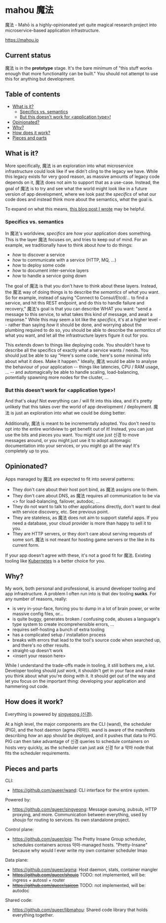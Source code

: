 # mahou 魔法

魔法 - Mahō is a highly-opinionated yet quite magical research project into
microservice-based application infrastructure.

https://mahou.io

## Current status

魔法 is in the **prototype** stage. It's the bare minimum of "this stuff works
enough that more functionality can be built." You should not attempt to use
this for anything but development.

## Table of contents

- [What is it?](#what-is-it)
  - [Specifics vs. semantics](#specifics-vs-semantics)
  - [But this doesn't work for \<application type\>!](#but-this-doesnt-work-for-application-type)
- [Opinionated?](#opinionated)
- [Why?](#why)
- [How does it work?](#how-does-it-work)
- [Pieces and parts](#pieces-and-parts)

## What is it?

More specifically, 魔法 is an exploration into what microservice infrastructure
could look like if we didn't cling to the legacy we have. While this legacy
exists for very good reason, as massive amounts of legacy code depends on it,
魔法 does not aim to support that as a use-case. Instead, the goal of 魔法 is to
try and see what the world might look like in a future version of app
development, where we look past the *specifics* of what our code does and
instead think more about the semantics, *what* the goal is.

To expand on what this means, [this blog post I wrote](https://b.amy.gg/what-might-messaging-be)
may be helpful.

### Specifics vs. semantics

In 魔法's worldview, *specifics* are *how* your application does something. This
is the layer 魔法 focuses on, and tries to keep out of mind. For an example, we
traditionally have to think about *how* to do things:

- *how* to discover a service
- *how* to communicate with a service (HTTP, MQ, ...)
- *how* to deploy some code
- *how* to document inter-service layers
- *how* to handle a service going down

The goal of 魔法 is that you don't have to think about these layers. Instead, the
魔法 way of doing things is to describe the *semantics* of *what* you want. So
for example, instead of saying "Connect to Consul/Etcd/... to find a service,
and hit this REST endpoint, and do this to handle failure and recovery," 魔法's
goal is that you can describe WHAT you want: "send a message to this service,
to what takes this kind of message, and await a response." While this may seem
a lot like the *specifics*, it's at a higher level -- rather than saying *how*
it should be done, and worrying about the plumbing required to do so, you
should be able to describe the *semantics* of what you want, and let all the
infrastructure layers figure it out for you.

This extends down to things like deploying code. You shouldn't have to describe
all the specifics of exactly what a service wants / needs. You should just be
able to say "Here's some code, here's some minimal info about what it does.
Make it happen." Ideally, 魔法 would be able to analyse the behaviour of your
application -- things like latencies, CPU / RAM usage, ... -- and automagically
be able to handle scaling, load-balancing, potentially spawning more nodes for
the cluster, ...

### But this doesn't work for \<application type\>!

And that's okay! Not everything can / will fit into this idea, and it's pretty
unlikely that this takes over the world of app development / deployment. 魔法 is
just an exploration into what we could be doing better.

Additionally, 魔法 is meant to be incrementally adopted. You don't need to opt
into the entire worldview to get benefit out of it! Instead, you can just use
the bits and pieces you want. You might use just 신경 to move messages around, or
you might just use it to adopt automagic documentation into your services, or
you might go all the way! It's completely up to you.

## Opinionated?

Apps managed by 魔法 are expected to fit into several patterns:

- They don't care about their host port bind, as 魔法 assigns one to them.
- They don't care about DNS, as 魔法 requires all communication to be via <> for
  load-balancing, failover, autodoc, ...
- They do not want to talk to other applications directly, don't want to deal
  with service discovery, etc. See previous point.
- They are stateless, as 魔法 does not aim to support stateful apps. If you need
  a database, your cloud provider is more than happy to sell it to you.
- They are HTTP servers, or they don't care about serving requests of some
  sort. 魔法 is not meant for hosting game servers or the like in its current
  form.

If your app doesn't agree with these, it's not a good fit for 魔法. Existing
tooling like [Kubernetes](https://kubernetes.io) is a better choice for you.

## Why?

My work, both personal and professional, is around developer tooling and app
infrastructure. A problem I often run into is that dev tooling **sucks**. For
any number of reasons, really:

- is very in-your-face, forcing you to dump in a lot of brain power, or write
  massive config files, or...
- is quite buggy, generates broken / confusing code, abuses a language's type
  system to create incomprehensible errors, ...
- requires self-hosting a bunch of extra tooling
- has a complicated setup / installation process
- breaks with errors that lead to the tool's source code when searched up, and
  there's no other results.
- straight-up doesn't work
- \<insert your reason here\>

While I understand the trade-offs made in tooling, it still bothers me, a lot.
Developer tooling should *just work*, it shouldn't get in your face and make
you think about what you're doing with it. It should get out of the way and let
you focus on the important thing: developing your application and hammering out
code.

## How does it work?

Everything is powered by [singyeong (신경)](https://github.com/queer/singyeong).

At a high level, the major components are the CLI (wand), the scheduler (PIG),
and the host daemon (agma (악마)). wand is aware of the manifests describing *how* an
app should be deployed, and it pushes that data to PIG. PIG can then take
advantage of 신경 queries to schedule containers on hosts very quickly, as the
scheduler can just ask 신경 for a 악마 node that fits the scheduler requirements.

## Pieces and parts

CLI:
- https://github.com/queer/wand: CLI interface for the entire system.

Powered by:
- https://github.com/queer/singyeong: Message queuing, pubsub, HTTP proxying, and more. Communication between everything, used by shoujo for routing to services. Its own standalone project.

Control plane:
- https://github.com/queer/pig: The Pretty Insane Group scheduler, schedules containers across 악마-managed hosts. "Pretty-Insane" because why would I ever write my own container scheduler lmao

Data plane:
- https://github.com/queer/agma: Host daemon, stats, container mangler
- ~~https://github.com/queer/shoujo~~ TODO: not implemented, will be: ingress + autossl + router
- ~~https://github.com/queer/sajeon~~ TODO: not implemented, will be: autodoc

Shared code:
- https://github.com/queer/libmahou: Shared code library that holds everything together.
